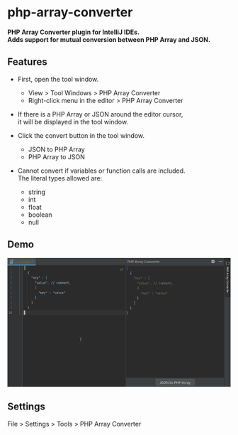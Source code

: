 # php-array-converter

**PHP Array Converter plugin for IntelliJ IDEs.**  
**Adds support for mutual conversion between PHP Array and JSON.**

## Features

- First, open the tool window.
  - View > Tool Windows > PHP Array Converter
  - Right-click menu in the editor > PHP Array Converter


- If there is a PHP Array or JSON around the editor cursor,  
  it will be displayed in the tool window.


- Click the convert button in the tool window.
  - JSON to PHP Array
  - PHP Array to JSON


- Cannot convert if variables or function calls are included.  
  The literal types allowed are:
  - string
  - int
  - float
  - boolean
  - null

## Demo

![demo](./images/demo.gif)

## Settings

File > Settings > Tools > PHP Array Converter
